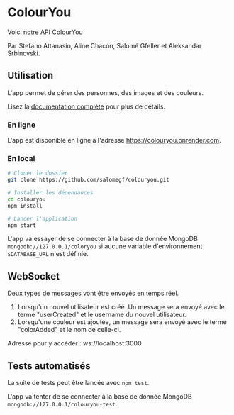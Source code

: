 # ColourYou

Voici notre API ColourYou

Par Stefano Attanasio, Aline Chacón, Salomé Gfeller et Aleksandar Srbinovski.

## Utilisation

L'app permet de gérer des personnes, des images et des couleurs.

Lisez la [documentation complète](https://colouryou.onrender.com/api-docs/) pour plus de détails.

### En ligne

L'app est disponible en ligne à l'adresse https://colouryou.onrender.com.

### En local

```bash
# Cloner le dossier
git clone https://github.com/salomegf/colouryou.git

# Installer les dépendances
cd colouryou
npm install

# Lancer l'application
npm start
```

L'app va essayer de se connecter à la base de donnée MongoDB `mongodb://127.0.0.1/coloryou` si aucune variable d'environnement `$DATABASE_URL` n'est définie.

## WebSocket 
Deux types de messages vont être envoyés en temps réel.
1. Lorsqu'un nouvel utilisateur est créé. Un message sera envoyé avec le terme "userCreated" et le username du nouvel utilisateur.
2. Lorsqu'une couleur est ajoutée, un message sera envoyé avec le terme "colorAdded" et le nom de celle-ci.

Adresse pour y accéder : ws://localhost:3000

## Tests automatisés

La suite de tests peut être lancée avec `npm test`.

L'app va tenter de se connecter à la base de donnée MongoDB `mongodb://127.0.0.1/colouryou-test`.
